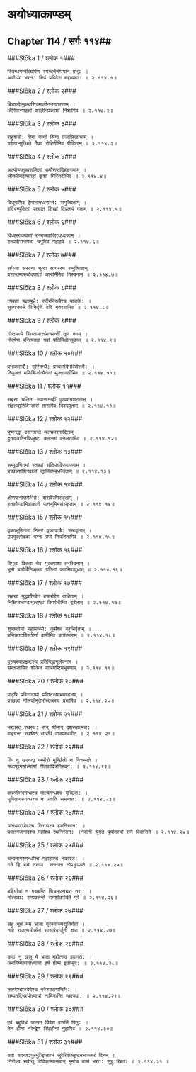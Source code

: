 अयोध्याकाण्डम्
===============================


## Chapter 114  / सर्गः ११४##


###Slōka 1 / श्लोक १###


    स्त्रिग्धगम्भीरघोषेण स्यन्दनेनोपयान् प्रभु: ।
    अयोध्यां भरत: क्षिप्रं प्रविवेश महायशा: ॥ २.११४.१॥


###Slōka 2 / श्लोक २###


    बिडालोलूकचरितामालीननरवारणाम् ।
    तिमिराभ्याहतां कालीमप्रकाशां निशामिव ॥ २.११४.२॥


###Slōka 3 / श्लोक ३###


    राहुशत्रो: प्रियां पत्नीं श्रिया प्रज्वलितप्रभाम् ।
    ग्रहेणाभ्युत्थिते नैकां रोहिणीमिव पीडिताम् ॥ २.११४.३॥


###Slōka 4 / श्लोक ४###


    अल्पोष्णक्षुब्धसलिलां धर्मोत्तप्तविहङ्गमाम् ।
    लीनमीनझषग्राहां कृशां गिरिनदीमिव ॥ २.११४.४॥


###Slōka 5 / श्लोक ५###


    विधूमामिव हेमाभामध्वराग्ने: समुत्थिताम् ।
    हविरभ्युक्षितां पश्चात् शिखां विप्रलयं गताम् ॥ २.११४.५॥


###Slōka 6 / श्लोक ६###


    विध्वस्तकवचां रुग्णजवाजिरथध्वजाम् ।
    हतप्रवीरामापन्नां चमूमिव महाहवे ॥ २.११४.६॥


###Slōka 7 / श्लोक ७###


    सफेना सस्वना भूत्वा सागरस्य समुत्थिताम् ।
    प्रशान्तमारुतोद्घातां जलोर्मिमिव निस्वनाम् ॥ २.११४.७॥


###Slōka 8 / श्लोक ८###


    त्यक्तां यज्ञायुधै: सर्वैरभिरूपैश्च याजकै: ।
    सुत्याकाले विनिर्वृत्ते वेदिं गतरवामिव ॥ २.११४.८॥


###Slōka 9 / श्लोक ९###


    गोष्ठमध्ये स्थितामार्त्तामचरन्तीं तृणं नवम् ।
    गोवृषेण परित्यक्तां गवां पत्तिमिवोत्सुकाम् ॥ २.११४.९॥


###Slōka 10 / श्लोक १०###


    प्रभाकराद्यै: सुस्निग्धै: प्रज्वलद्भिरिवोत्तमै: ।
    वियुक्तां मणिभिर्जात्यैर्नवां मुक्तावलीमिव ॥ २.११४.१०॥


###Slōka 11 / श्लोक ११###


    सहसा चलितां स्थानान्महीं पुण्यक्षयाद्गताम् ।
    संहृतद्युतिविस्तारां तारामिव दिवश्च्युताम् ॥ २.११४.११॥


###Slōka 12 / श्लोक १२###


    पुष्पनद्धां वसन्तान्ते मत्तभ्रमरनादिताम् ।
    द्रुतदावाग्निविप्लुष्टां क्लान्तां वनलतामिव ॥ २.११४.१२॥


###Slōka 13 / श्लोक १३###


    सम्मूढनिगमां स्तब्धां संक्षिप्तविपणापणाम् ।
    प्रच्छन्नशऺशिनक्षत्रां द्यामिवाम्बुधरैर्वृताम् ॥ २.११४.१३॥


###Slōka 14 / श्लोक १४###


    क्षीणपानोत्तमैर्भिन्नै: शरावैरभिसंवृताम् ।
    हतशौण्डामिवाकाशे पानभूमिमसंस्कृताम् ॥ २.११४.१४॥


###Slōka 15 / श्लोक १५###


    वृक्णभूमितलां निम्नां वृक्णपात्रै: समावृताम् ।
    उपयुक्तोदकां भग्नां प्रपां निपतितामिव ॥ २.११४.१५॥


###Slōka 16 / श्लोक १६###


    विपुलां विततां चैव युक्तपाशां तरस्विनाम् ।
    भूमौ बाणैर्विनिष्कृत्तां पतितां ज्यामिवायुधात् ॥ २.११४.१६॥


###Slōka 17 / श्लोक १७###


    सहसा युद्धशौण्डेन हयारोहेण वाहिताम् ।
    निक्षिप्तभाण्डामुत्सृष्टां किशोरीमिव दुर्बलाम् ॥ २.११४.१७॥


###Slōka 18 / श्लोक १८###


    शुष्कतोयां महामत्स्यै: कूर्मैश्च बहुभिर्वृताम् ।
    प्रभिन्नतटविस्तीर्णां वापीमिव हृतोत्पलाम् ॥ २.११४.१८॥


###Slōka 19 / श्लोक १९###


    पुरुषस्याप्रहृष्टस्य प्रतिषिद्धानुलेपनाम् ।
    सन्तप्तामिव शोकेन गात्रयष्टिमभूषणाम् ॥ २.११४.१९॥


###Slōka 20 / श्लोक २०###


    प्रावृषि प्रविगाढायां प्रविष्टस्याभ्रमण्डलम् ।
    प्रच्छन्नां नीलजीमूतैर्भास्करस्य प्रभामिव ॥ २.११४.२०॥


###Slōka 21 / श्लोक २१###


    भरतस्तु रथस्थ: सन् श्रीमान् दशरथात्मज: ।
    वाहयन्तं रथश्रेष्ठं सारथिं वाक्यमब्रवीत् ॥ २.११४.२१॥


###Slōka 22 / श्लोक २२###


    किं नु खल्वद्य गम्भीरो मूर्च्छितो न निशम्यते ।
    यथापुरमयोध्यायां गीतवादित्रनिस्वन: ॥ २.११४.२२॥


###Slōka 23 / श्लोक २३###


    वारुणीमदगन्धश्च माल्यगन्धश्च मूर्च्छित: ।
    धूपितागरुगन्धश्च न प्रवाति समन्तत: ॥ २.११४.२३॥


###Slōka 24 / श्लोक २४###


    यानप्रवरघोषश्च स्निग्धश्च हयनिस्वन: ।
    प्रमत्तगजनादश्च महांश्च रथनिस्वन: ।नेदानीं श्रूयते पुर्यामस्यां रामे विवासिते ॥ २.११४.२४॥


###Slōka 25 / श्लोक २५###


    चन्दनागरुगन्धांश्च महार्हाश्च नवस्रज: ।
    गते हि रामे तरुणा: सन्तप्ता नोपभुञ्जते ॥ २.११४.२५॥


###Slōka 26 / श्लोक २६###


    बहिर्यात्रां न गच्छन्ति चित्रमाल्यधरा नरा: ।
    नोत्सवा: सम्प्रवर्त्तन्ते रामशोकार्दिते पुरे ॥ २.११४.२६॥


###Slōka 27 / श्लोक २७###


    सह नूनं मम भ्रात्रा पुरस्यास्यद्युतिर्गता ।
    नहि राजत्ययोध्येयं सासारेवार्जुनी क्षपा ॥ २.११४.२७॥


###Slōka 28 / श्लोक २८###


    कदा नु खलु मे भ्राता महोत्सव इवागत: ।
    जनयिष्यत्ययोध्यायां हर्षं ग्रीष्म इवाम्बुद: ॥ २.११४.२८॥


###Slōka 29 / श्लोक २९###


    तरुणैश्चारुवेषैश्च नरैरुन्नतगामिभि: ।
    सम्पतद्भिरयोध्यायां नाभिभान्ति महापथा: ॥ २.११४.२९॥


###Slōka 30 / श्लोक ३०###


    एवं बहुविधं जल्पन् विवेश वसतिं पितु: ।
    तेन हीनां नरेन्द्रेण सिंहहीनां गुहामिव ॥ २.११४.३०॥


###Slōka 31 / श्लोक ३१###


    तदा तदन्त:पुरमुज्झितप्रभं सुरैरिवोत्सृष्टमभास्करं दिनम् ।
    निरीक्ष्य सर्वन्तु विविक्तमात्मवान् मुमोच बाष्पं भरत: सुदु:खित: ॥ २.११४.३१ ॥


